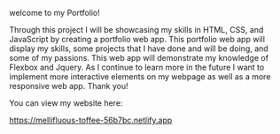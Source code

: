 welcome to my Portfolio!

Through this project I will be showcasing my skills in HTML, CSS, and JavaScript by creating a portfolio web app. This portfolio web app will display my skills, some projects that I have done and will be doing, and some of my passions. This web app will demonstrate my knowledge of Flexbox and Jquery. As I continue to learn more in the future I want to implement more interactive elements on my webpage as well as a more responsive web app. Thank you!

You can view my website here:

https://mellifluous-toffee-56b7bc.netlify.app
